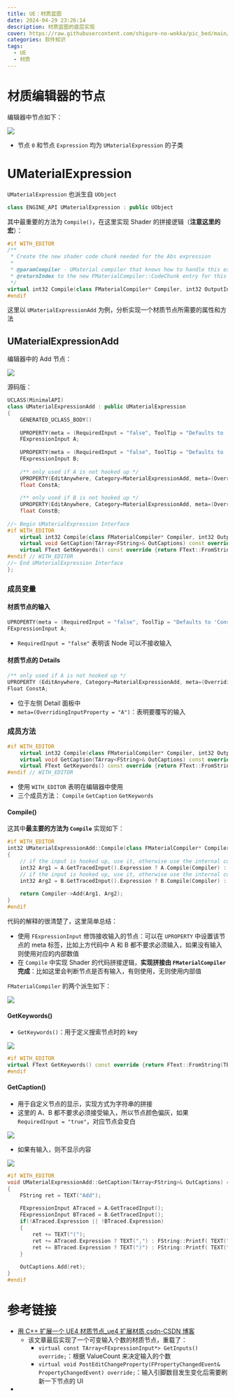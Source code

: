 ```yaml
---
title: UE：材质蓝图
date: 2024-04-29 23:26:14
description: 材质蓝图的底层实现
cover: https://raw.githubusercontent.com/shigure-no-wokka/pic_bed/main/imgs/family_engine.jpg
categories: 软件知识
tags:
  - UE
  - 材质
---
```


# 材质编辑器的节点

编辑器中节点如下：

![](UE_Material_材质蓝图/Pasted_image_20240514150903.png)

- 节点 `0` 和节点 `Expression` 均为 `UMaterialExpression` 的子类

# UMaterialExpression

`UMaterialExpression` 也派生自 `UObject` 

```cpp
class ENGINE_API UMaterialExpression : public UObject
```

其中最重要的方法为 `Compile()`，在这里实现 Shader 的拼接逻辑（**注意这里的宏**）：

```cpp
#if WITH_EDITOR
/**
 * Create the new shader code chunk needed for the Abs expression
 *
 * @paramCompiler - UMaterial compiler that knows how to handle this expression.
 * @returnIndex to the new FMaterialCompiler::CodeChunk entry for this expression
 */
virtual int32 Compile(class FMaterialCompiler* Compiler, int32 OutputIndex) { return INDEX_NONE; }
#endif
```

这里以 `UMaterialExpressionAdd` 为例，分析实现一个材质节点所需要的属性和方法

## UMaterialExpressionAdd

编辑器中的 Add 节点：

![](UE_Material_材质蓝图/Pasted_image_20240514152415.png)

源码版：

```cpp
UCLASS(MinimalAPI)
class UMaterialExpressionAdd : public UMaterialExpression
{
	GENERATED_UCLASS_BODY()
	
	UPROPERTY(meta = (RequiredInput = "false", ToolTip = "Defaults to 'ConstA' if not specified"))
	FExpressionInput A;
	
	UPROPERTY(meta = (RequiredInput = "false", ToolTip = "Defaults to 'ConstB' if not specified"))
	FExpressionInput B;
	
	/** only used if A is not hooked up */
	UPROPERTY(EditAnywhere, Category=MaterialExpressionAdd, meta=(OverridingInputProperty = "A"))
	float ConstA;
	
	/** only used if B is not hooked up */
	UPROPERTY(EditAnywhere, Category=MaterialExpressionAdd, meta=(OverridingInputProperty = "B"))
	float ConstB;
	
//~ Begin UMaterialExpression Interface
#if WITH_EDITOR
	virtual int32 Compile(class FMaterialCompiler* Compiler, int32 OutputIndex) override;
	virtual void GetCaption(TArray<FString>& OutCaptions) const override;
	virtual FText GetKeywords() const override {return FText::FromString(TEXT("+"));}
#endif // WITH_EDITOR
//~ End UMaterialExpression Interface
};
```

### 成员变量

#### 材质节点的输入

```cpp
UPROPERTY(meta = (RequiredInput = "false", ToolTip = "Defaults to 'ConstA' if not specified"))
FExpressionInput A;
```

- `RequiredInput = "false"` 表明该 Node 可以不接收输入

#### 材质节点的 Details

```cpp
/** only used if A is not hooked up */
UPROPERTY (EditAnywhere, Category=MaterialExpressionAdd, meta=(OverridingInputProperty = "A"))
Float ConstA;
```

- 位于左侧 Detail 面板中
- `meta=(OverridingInputProperty = "A")`：表明要覆写的输入

### 成员方法

```cpp
#if WITH_EDITOR
	virtual int32 Compile(class FMaterialCompiler* Compiler, int32 OutputIndex) override;
	virtual void GetCaption(TArray<FString>& OutCaptions) const override;
	virtual FText GetKeywords() const override {return FText::FromString(TEXT("+"));}
#endif // WITH_EDITOR
```

- 使用 `WITH_EDITOR` 表明在编辑器中使用
- 三个成员方法： `Compile` `GetCaption` `GetKeywords`

#### Compile()

这其中**最主要的方法为 `Compile`** 实现如下：

```cpp
#if WITH_EDITOR
int32 UMaterialExpressionAdd::Compile(class FMaterialCompiler* Compiler, int32 OutputIndex)
{
	// if the input is hooked up, use it, otherwise use the internal constant
	int32 Arg1 = A.GetTracedInput().Expression ? A.Compile(Compiler) : Compiler->Constant(ConstA);
	// if the input is hooked up, use it, otherwise use the internal constant
	int32 Arg2 = B.GetTracedInput().Expression ? B.Compile(Compiler) : Compiler->Constant(ConstB);
	
	return Compiler->Add(Arg1, Arg2);
}
#endif
```

代码的解释的很清楚了，这里简单总结：
- 使用 `FExpressionInput` 修饰接收输入的节点：可以在 `UPROPERTY` 中设置该节点的 meta 标签，比如上方代码中 A 和 B 都不要求必须输入，如果没有输入则使用对应的内部数值
- 在 `Compile` 中实现 Shader 的代码拼接逻辑，**实现拼接由 `FMaterialCompiler` 完成**：比如这里会判断节点是否有输入，有则使用，无则使用内部值

`FMaterialCompiler` 的两个派生如下：

![](UE_Material_材质蓝图/Pasted_image_20240514153411.png)

#### GetKeywords()

- `GetKeywords()`：用于定义搜索节点时的 key

![](UE_Material_材质蓝图/Pasted_image_20240514154314.png)

```cpp
#if WITH_EDITOR
virtual FText GetKeywords() const override {return FText::FromString(TEXT("+"));}
#endif
```


#### GetCaption()

- 用于自定义节点的显示，实现方式为字符串的拼接
- 这里的 A、B 都不要求必须接受输入，所以节点颜色偏灰，如果 `RequiredInput = "true"`，对应节点会变白

![](UE_Material_材质蓝图/Pasted_image_20240514153937.png)

- 如果有输入，则不显示内容

![](UE_Material_材质蓝图/Pasted_image_20240514155846.png)

```cpp
#if WITH_EDITOR
void UMaterialExpressionAdd::GetCaption(TArray<FString>& OutCaptions) const
{
	FString ret = TEXT("Add");
	
	FExpressionInput ATraced = A.GetTracedInput();
	FExpressionInput BTraced = B.GetTracedInput();
	if(!ATraced.Expression || !BTraced.Expression)
	{
		ret += TEXT("(");
		ret += ATraced.Expression ? TEXT(",") : FString::Printf( TEXT("%.4g,"), ConstA);
		ret += BTraced.Expression ? TEXT(")") : FString::Printf( TEXT("%.4g)"), ConstB);
	}
	
	OutCaptions.Add(ret);
}
#endif
```

# 参考链接
- [用 C++ 扩展一个 UE4 材质节点\_ue4 扩展材质 csdn-CSDN 博客](https://blog.csdn.net/u013412391/article/details/108655094)
	- 该文章最后实现了一个可变输入个数的材质节点，重载了：
		- `virtual const TArray<FExpressionInput*> GetInputs() override;`：根据 ValueCount 来决定输入的个数
		- `virtual void PostEditChangeProperty(FPropertyChangedEvent& PropertyChangedEvent) override;`：输入引脚数目发生变化后需要刷新一下节点的 UI
- 
